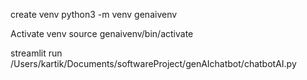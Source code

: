 create venv python3 -m venv genaivenv 

Activate venv source genaivenv/bin/activate

streamlit run /Users/kartik/Documents/softwareProject/genAIchatbot/chatbotAI.py
